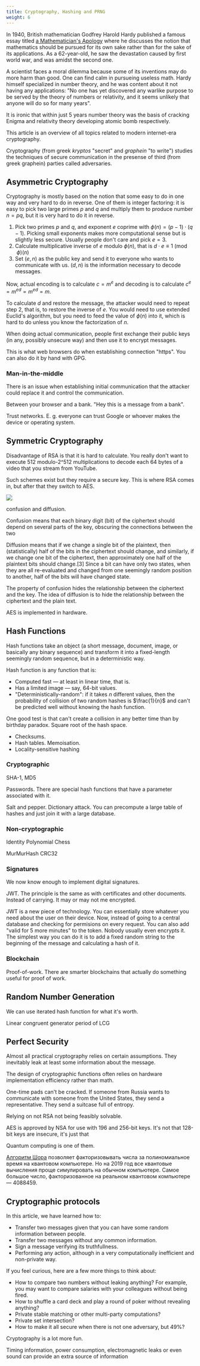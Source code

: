 ```yaml
---
title: Cryptography, Hashing and PRNG
weight: 6
---
```


In 1940, British mathematician Godfrey Harold Hardy published a famous essay titled [a Mathematician's Apology](https://en.wikipedia.org/wiki/A_Mathematician%27s_Apology) where he discusses the notion that mathematics should be pursued for its own sake rather than for the sake of its applications. As a 62-year-old, he saw the devastation caused by first world war, and was amidst the second one.

A scientist faces a moral dilemma because some of its inventions may do more harm than good. One can find calm in pursueing useless math. Hardy himself specialized in number theory, and he was content about it not having any applications: "No one has yet discovered any warlike purpose to be served by the theory of numbers or relativity, and it seems unlikely that anyone will do so for many years".

It is ironic that within just 5 years number theory was the basis of cracking Enigma and relativity theory developing atomic bomb respectively.

This article is an overview of all topics related to modern internet-era cryptography.

Cryptography (from greek *kryptos* "secret" and *graphein* "to write") studies the techniques of secure communication in the presense of third (from greek graphein) parties called adversaries.

## Asymmetric Cryptography

Cryptography is mostly based on the notion that some easy to do in one way and very hard to do in reverse. One of them is integer factoring: it is easy to pick two large primes $p$ and $q$ and multiply them to produce number $n = pq$, but it is very hard to do it in reverse.

1. Pick two primes $p$ and $q$, and exponent $e$ coprime with $\phi(n) = (p - 1) \cdot (q - 1)$. Picking small exponents makes more computational sense but is slightly less secure. Usually people don't care and pick $e = 3$.
2. Calculate multiplicative inverse of $e$ modulo $\phi(n)$, that is $d \cdot e \equiv 1 \pmod \phi(n)$
3. Set $(e, n)$ as the public key and send it to everyone who wants to communicate with us. $(d, n)$ is the information necessary to decode messages.

Now, actual encoding is to calculate $c = m^e$ and decoding is to calculate $c^e = {m^e}^d = m^{ed} = m$.

To calculate $d$ and restore the message, the attacker would need to repeat step 2, that is, to restore the inverse of $e$. You would need to use extended Euclid's algorithm, but you need to feed the value of $\phi(n)$ into it, which is hard to do unless you know the factorization of $n$.

When doing actual communication, people first exchange their public keys (in any, possibly unsecure way) and then use it to encrypt messages.

This is what web browsers do when establishing connection "https". You can also do it by hand with GPG.

### Man-in-the-middle

There is an issue when establishing initial communication that the attacker could replace it and control the communication.

Between your browser and a bank. "Hey this is a message from a bank".

Trust networks. E. g. everyone can trust Google or whoever makes the device or operating system.

## Symmetric Cryptography

Disadvantage of RSA is that it is hard to calculate. You really don't want to execute 512 modulo-2^512 multiplications to decode each 64 bytes of a video that you stream from YouTube.

Such schemes exist but they require a secure key. This is where RSA comes in, but after that they switch to AES.

![](../img/aes.png)

confusion and diffusion.

Confusion means that each binary digit (bit) of the ciphertext should depend on several parts of the key, obscuring the connections between the two

Diffusion means that if we change a single bit of the plaintext, then (statistically) half of the bits in the ciphertext should change, and similarly, if we change one bit of the ciphertext, then approximately one half of the plaintext bits should change.[3] Since a bit can have only two states, when they are all re-evaluated and changed from one seemingly random position to another, half of the bits will have changed state.

The property of confusion hides the relationship between the ciphertext and the key. The idea of diffusion is to hide the relationship between the ciphertext and the plain text.

AES is implemented in hardware.

## Hash Functions

Hash functions take an object (a short message, document, image, or basically any binary sequence) and transform it into a fixed-length seemingly random sequence, but in a deterministic way.

Hash function is any function that is:

* Computed fast — at least in linear time, that is.
* Has a limited image — say, 64-bit values.
* "Deterministically-random": if it takes $n$ different values, then the probability of collision of two random hashes is $\frac{1}{n}$ and can't be predicted well without knowing the hash function.

One good test is that can't create a collision in any better time than by birthday paradox. Square root of the hash space.

* Checksums.
* Hash tables. Memoisation.
* Locality-sensitive hashing

### Cryptographic

SHA-1, MD5

Passwords. There are special hash functions that have a parameter associated with it.

Salt and pepper. Dictionary attack. You can precompute a large table of hashes and just join it with a large database.

### Non-cryptographic

Identity
Polynomial
Chess

MurMurHash
CRC32

### Signatures

We now know enough to implement digital signatures.

JWT. The principle is the same as with certificates and other documents. Instead of carrying. It may or may not me encrypted.

JWT is a new piece of technology. You can essentially store whatever you need about the user on their device. Now, instead of going to a central database and checking for permisions on every request. You can also add "valid for 5 more minutes" to the token. Nobody usually even encrypts it. The simplest way you can do it is to add a fixed random string to the beginning of the message and calculating a hash of it.

### Blockchain

Proof-of-work. There are smarter blockchains that actually do something useful for proof of work.

## Random Number Generation

We can use iterated hash function for what it's worth.

Linear congruent generator
period of LCG

## Perfect Security

Almost all practical cryptography relies on certain assumptions. They inevitably leak at least some information about the message.

The design of cryptographic functions often relies on hardware implementation efficiency rather than math.

One-time pads can't be cracked. If someone from Russia wants to communicate with someone from the United States, they send a representative. They send a suitcase full of entropy.

Relying on not RSA not being feasibly solvable.

AES is approved by NSA for use with 196 and 256-bit keys. It's not that 128-bit keys are insecure, it's just that

Quantum computing is one of them.

[Алгоритм Шора](https://en.wikipedia.org/wiki/Shor%27s_algorithm) позволяет факторизовывать числа за полиномиальное время на квантовом компьютере. Но на 2019 год все квантовые вычисления проще симулировать на обычном компьютере. Самое большое число, факторизованное на реальном квантовом компьютере — 4088459.

## Cryptographic protocols

In this article, we have learned how to:

* Transfer two messages given that you can have some random information between people.
* Transfer two messages without any common information.
* Sign a message verifying its truthfullness.
* Performing any action, although in a very computationally inefficient and non-private way.

If you feel curious, here are a few more things to think about:

* How to compare two numbers without leaking anything? For example, you may want to compare salaries with your colleagues without being fired.
* How to shuffle a card deck and play a round of poker without revealing anything?
* Private stable matching or other multi-party computations?
* Private set intersection?
* How to make it all secure when there is not one adversary, but 49%?

Cryptography is a lot more fun.

Timing information, power consumption, electromagnetic leaks or even sound can provide an extra source of information
